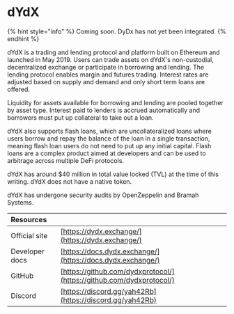 # dYdX

{% hint style="info" %}
Coming soon. DyDx has not yet been integrated.
{% endhint %}

dYdX is a trading and lending protocol and platform built on Ethereum and launched in May 2019. Users can trade assets on dYdX's non-custodial, decentralized exchange or participate in borrowing and lending. The lending protocol enables margin and futures trading. Interest rates are adjusted based on supply and demand and only short term loans are offered.

Liquidity for assets available for borrowing and lending are pooled together by asset type. Interest paid to lenders is accrued automatically and borrowers must put up collateral to take out a loan.

dYdX also supports flash loans, which are uncollateralized loans where users borrow and repay the balance of the loan in a single transaction, meaning flash loan users do not need to put up any initial capital. Flash loans are a complex product aimed at developers and can be used to arbitrage across multiple DeFi protocols.

dYdX has around $40 million in total value locked \(TVL\) at the time of this writing. dYdX does not have a native token.

dYdX has undergone security audits by OpenZeppelin and Bramah Systems.

| Resources |  |
| :--- | :--- |
| Official site | [https://dydx.exchange/](https://dydx.exchange/) |
| Developer docs | [https://docs.dydx.exchange/](https://docs.dydx.exchange/) |
| GitHub | [https://github.com/dydxprotocol/](https://github.com/dydxprotocol/) |
| Discord | [https://discord.gg/yah42Rb](https://discord.gg/yah42Rb) |





